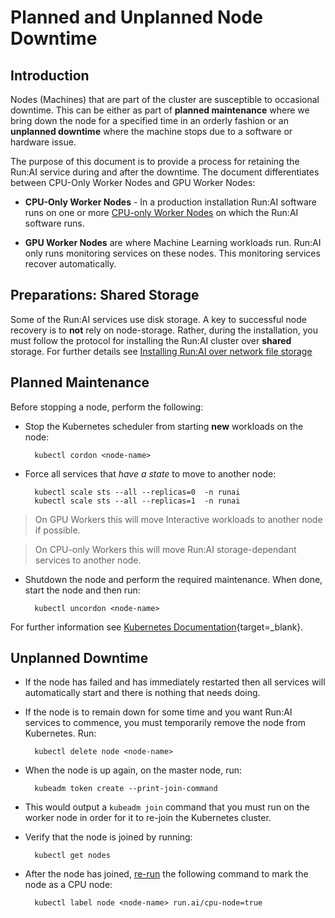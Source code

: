 # Planned and Unplanned Node Downtime  

## Introduction

Nodes (Machines) that are part of the cluster are susceptible to occasional downtime. This can be either as part of __planned maintenance__ where we bring down the node for a specified time in an orderly fashion or an __unplanned downtime__ where the machine stops due to a software or hardware issue.

The purpose of this document is to provide a process for retaining the Run:AI service during and after the downtime. The document differentiates between CPU-Only Worker Nodes and  GPU Worker Nodes:

* __CPU-Only Worker Nodes__ - In a production installation Run:AI software runs on one or more [CPU-only Worker Nodes](../cluster-prerequisites/#hardware-requirements) on which the Run:AI software runs. 

* __GPU Worker Nodes__ are where Machine Learning workloads run. Run:AI only runs monitoring services on these nodes. This monitoring services recover automatically. 


## Preparations: Shared Storage

Some of the Run:AI services use disk storage. A key to successful node recovery is to __not__ rely on node-storage. Rather, during the installation, you must follow the protocol for installing the Run:AI cluster over __shared__ storage. For further details see [Installing Run:AI over network file storage](nfs-install.md)

## Planned Maintenance

Before stopping a node, perform the following: 

* Stop the Kubernetes scheduler from starting __new__ workloads on the node:

        kubectl cordon <node-name>

* Force all services that _have a state_ to move to another node:

        kubectl scale sts --all --replicas=0  -n runai
        kubectl scale sts --all --replicas=1  -n runai  

> On GPU Workers this will move Interactive workloads to another node if possible. 

> On CPU-only Workers this will move Run:AI storage-dependant services to another node.  

* Shutdown the node and perform the required maintenance. When done, start the node and then run:

        kubectl uncordon <node-name>

For further information see [Kubernetes Documentation](https://kubernetes.io/docs/tasks/administer-cluster/safely-drain-node/){target=_blank}.

## Unplanned Downtime

* If the node has failed and has immediately restarted then all services will automatically start and there is nothing that needs doing.

* If the node is to remain down for some time and you want Run:AI services to commence, you must temporarily remove the node from Kubernetes. Run:

        kubectl delete node <node-name>

* When the node is up again, on the master node, run:

        kubeadm token create --print-join-command

* This would output a ``kubeadm join`` command that you must run on the worker node in order for it to re-join the Kubernetes cluster. 

* Verify that the node is joined by running:

        kubectl get nodes


* After the node has joined, [re-run](../cluster-install/#step-23-cpu-only-worker-nodes) the following command to mark the node as a CPU node:

        kubectl label node <node-name> run.ai/cpu-node=true